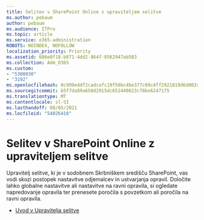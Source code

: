 ```yaml
---
title: Selitev v SharePoint Online z upraviteljem selitve
ms.author: pebaum
author: pebaum
ms.audience: ITPro
ms.topic: article
ms.service: o365-administration
ROBOTS: NOINDEX, NOFOLLOW
localization_priority: Priority
ms.assetid: 686e8f18-b871-4dd2-864f-8562947ab583
ms.collection: Adm_O365
ms.custom:
- "5300030"
- "3192"
ms.openlocfilehash: 0c999e4df2cadcefc19f50bc4be377c09c4ff2921819d6d002c5bd223b7719b7
ms.sourcegitcommit: b5f7da89a650d2915dc652449623c78be6247175
ms.translationtype: MT
ms.contentlocale: sl-SI
ms.lasthandoff: 08/05/2021
ms.locfileid: "54026418"
---
```

# <a name="migrating-to-sharepoint-online-via-migration-manager"></a>Selitev v SharePoint Online z upraviteljem selitve

Upravitelj selitve, ki je v sodobnem Skrbniškem središču SharePoint, vas vodi skozi postopek nastavitve odjemalcev in ustvarjanja opravil. Določite lahko globalne nastavitve ali nastavitve na ravni opravila, si ogledate napredovanje opravila ter prenesete poročila s povzetkom ali poročila na ravni opravila.

- [Uvod v Upravitelja selitve](https://docs.microsoft.com/sharepointmigration/mm-get-started)
